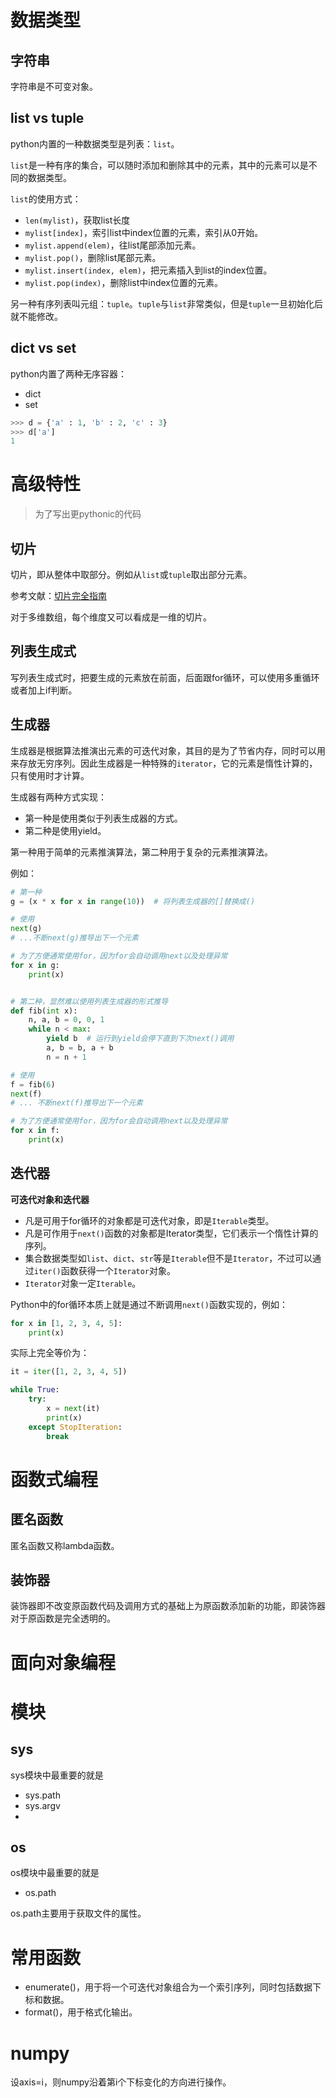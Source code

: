 

# 数据类型



## 字符串

字符串是不可变对象。

## list vs tuple

python内置的一种数据类型是列表：`list`。

`list`是一种有序的集合，可以随时添加和删除其中的元素，其中的元素可以是不同的数据类型。

`list`的使用方式：
- `len(mylist)`，获取list长度
- `mylist[index]`，索引list中index位置的元素，索引从0开始。
- `mylist.append(elem)`，往list尾部添加元素。
- `mylist.pop()`，删除list尾部元素。
- `mylist.insert(index, elem)`，把元素插入到list的index位置。
- `mylist.pop(index)`，删除list中index位置的元素。


另一种有序列表叫元组：`tuple`。`tuple`与`list`非常类似，但是`tuple`一旦初始化后就不能修改。



## dict vs set

python内置了两种无序容器：
- dict
- set


```python
>>> d = {'a' : 1, 'b' : 2, 'c' : 3}
>>> d['a']
1
```



# 高级特性

> 为了写出更pythonic的代码

## 切片

切片，即从整体中取部分。例如从`list`或`tuple`取出部分元素。


参考文献：[切片完全指南](https://zhuanlan.zhihu.com/p/79541418)


对于多维数组，每个维度又可以看成是一维的切片。





## 列表生成式

写列表生成式时，把要生成的元素放在前面，后面跟for循环，可以使用多重循环或者加上if判断。

## 生成器

生成器是根据算法推演出元素的可迭代对象，其目的是为了节省内存，同时可以用来存放无穷序列。因此生成器是一种特殊的`iterator`，它的元素是惰性计算的，只有使用时才计算。

生成器有两种方式实现：
- 第一种是使用类似于列表生成器的方式。
- 第二种是使用yield。

第一种用于简单的元素推演算法，第二种用于复杂的元素推演算法。

例如：

```python
# 第一种
g = (x * x for x in range(10))  # 将列表生成器的[]替换成()

# 使用
next(g)
# ...不断next(g)推导出下一个元素

# 为了方便通常使用for，因为for会自动调用next以及处理异常
for x in g:
    print(x)


# 第二种，显然难以使用列表生成器的形式推导
def fib(int x):
    n, a, b = 0, 0, 1
    while n < max:
        yield b  # 运行到yield会停下直到下次next()调用
        a, b = b, a + b
        n = n + 1

# 使用
f = fib(6)
next(f)
# ... 不断next(f)推导出下一个元素

# 为了方便通常使用for，因为for会自动调用next以及处理异常
for x in f:
    print(x)

```



## 迭代器

**可迭代对象和迭代器**

- 凡是可用于for循环的对象都是可迭代对象，即是`Iterable`类型。
- 凡是可作用于`next()`函数的对象都是Iterator类型，它们表示一个惰性计算的序列。
- 集合数据类型如`list`、`dict`、`str`等是`Iterable`但不是`Iterator`，不过可以通过`iter()`函数获得一个`Iterator`对象。
- `Iterator`对象一定`Iterable`。

Python中的for循环本质上就是通过不断调用`next()`函数实现的，例如：

```python
for x in [1, 2, 3, 4, 5]:
    print(x)
```

实际上完全等价为：

```python
it = iter([1, 2, 3, 4, 5])

while True:
    try:
        x = next(it)
        print(x)
    except StopIteration:
        break
```



# 函数式编程

## 匿名函数

匿名函数又称lambda函数。

## 装饰器

装饰器即不改变原函数代码及调用方式的基础上为原函数添加新的功能，即装饰器对于原函数是完全透明的。



# 面向对象编程



# 模块

## sys

sys模块中最重要的就是
- sys.path
- sys.argv
- 

## os

os模块中最重要的就是
- os.path

os.path主要用于获取文件的属性。



# 常用函数

- enumerate()，用于将一个可迭代对象组合为一个索引序列，同时包括数据下标和数据。
- format()，用于格式化输出。


# numpy

设axis=i，则numpy沿着第i个下标变化的方向进行操作。